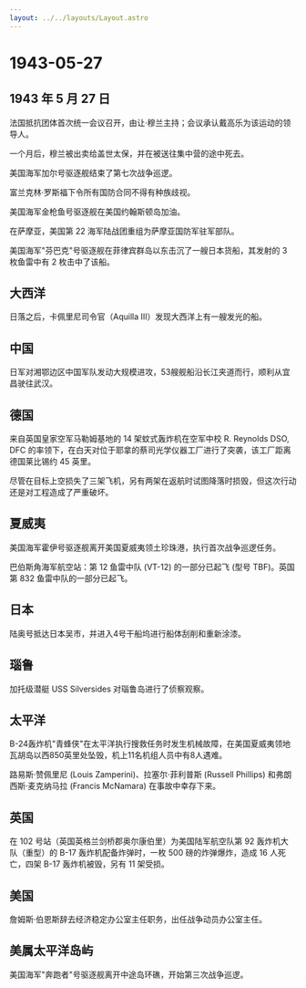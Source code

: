 ```yaml
---
layout: ../../layouts/Layout.astro
---
```


# 1943-05-27

## 1943 年 5 月 27 日

法国抵抗团体首次统一会议召开，由让·穆兰主持；会议承认戴高乐为该运动的领导人。

一个月后，穆兰被出卖给盖世太保，并在被送往集中营的途中死去。

美国海军加尔号驱逐舰结束了第七次战争巡逻。

富兰克林·罗斯福下令所有国防合同不得有种族歧视。

美国海军金枪鱼号驱逐舰在美国约翰斯顿岛加油。

在萨摩亚，美国第 22 海军陆战团重组为萨摩亚国防军驻军部队。

美国海军"芬巴克"号驱逐舰在菲律宾群岛以东击沉了一艘日本货船，其发射的 3
枚鱼雷中有 2 枚击中了该船。

## 大西洋

日落之后，卡佩里尼司令官（Aquilla III）发现大西洋上有一艘发光的船。

## 中国

日军对湘鄂边区中国军队发动大规模进攻，53艘舰船沿长江夹道而行，顺利从宜昌驶往武汉。

## 德国

来自英国皇家空军马勒姆基地的 14 架蚊式轰炸机在空军中校 R. Reynolds DSO,
DFC
的率领下，在白天对位于耶拿的蔡司光学仪器工厂进行了突袭，该工厂距离德国莱比锡约
45 英里。

尽管在目标上空损失了三架飞机，另有两架在返航时试图降落时损毁，但这次行动还是对工程造成了严重破坏。

## 夏威夷

美国海军霍伊号驱逐舰离开美国夏威夷领土珍珠港，执行首次战争巡逻任务。

巴伯斯角海军航空站：第 12 鱼雷中队 (VT-12) 的一部分已起飞 (型号
TBF)。英国第 832 鱼雷中队的一部分已起飞。

## 日本

陆奥号抵达日本吴市，并进入4号干船坞进行船体刮削和重新涂漆。

## 瑙鲁

加托级潜艇 USS Silversides 对瑙鲁岛进行了侦察观察。

## 太平洋

B-24轰炸机"青蜂侠"在太平洋执行搜救任务时发生机械故障，在美国夏威夷领地瓦胡岛以西850英里处坠毁，机上11名机组人员中有8人遇难。

路易斯·赞佩里尼 (Louis Zamperini)、拉塞尔·菲利普斯 (Russell Phillips)
和弗朗西斯·麦克纳马拉 (Francis McNamara) 在事故中幸存下来。

## 英国

在 102 号站（英国英格兰剑桥郡奥尔康伯里）为美国陆军航空队第 92
轰炸机大队（重型）的 B-17 轰炸机配备炸弹时，一枚 500 磅的炸弹爆炸，造成
16 人死亡，四架 B-17 轰炸机被毁，另有 11 架受损。

## 美国

詹姆斯·伯恩斯辞去经济稳定办公室主任职务，出任战争动员办公室主任。

## 美属太平洋岛屿

美国海军"奔跑者"号驱逐舰离开中途岛环礁，开始第三次战争巡逻。
